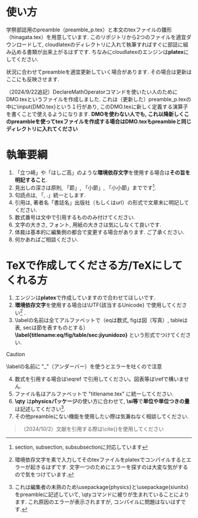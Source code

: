 # 使い方
学祭部誌用のpreamble（preamble_p.tex）と本文のtexファイルの雛形（hinagata.tex）を用意しています. 
このリポジトリから2つのファイルを適宜ダウンロードして, cloudlatexのディレクトリに入れて執筆すればすぐに部誌に組み込める書類が出来上がるはずです. 
ちなみにcloudlatexのエンジンは**platex**にしてください. 

状況に合わせてpreambleを適宜更新していく場合があります. 
その場合は更新はここにも反映させます. 

（2024/9/22追記）DeclareMathOperatorコマンドを使いたい人のためにDMO.texというファイルを作成しました. 
これは（更新した）preamble_p.texの中に\input{DMO.tex}という１行があり, このDMO.texに新しく定義する演算子を書くことで使えるようになります. 
**DMOを使わない人でも, これ以降新しくこのpreambleを使ってtexファイルを作成する場合はDMO.texもpreambleと同じディレクトリに入れてください**




# 執筆要綱
1. 「立つ崎」や「はしご高」のような**環境依存文字**を使用する場合は**その旨を明記すること**. 
2. 見出しの深さは原則, 「節」, 「小節」, 「小小節」までです[^1]. 
3. 句読点は, 「, .」統一とします.
4. 引用は, 著者名「書誌名」出版社（もしくはurl）の形式で文章末に明記してください. 
5. 数式番号は文中で引用するもののみ付けてください. 
6. 文字の大きさ, フォント, 用紙の大きさは気にしなくて良いです. 
7. 体裁は基本的に編集側の都合で変更する場合があります. ご了承ください. 
8. 何かあればご相談ください.

[^1]: section, subsection, subsubsectionに対応しています

# TeXで作成してくださる方/TeXにしてくれる方
1. エンジンは**platex**で作成していますので合わせてほしいです. 
2. **環境依存文字**を使用する場合は\UTF{該当するUnicode} で使用してください[^2] .
3. \labelの名前は全てアルファベットで（eqは数式, figは図（写真）, tableは表, secは節を表すものとする）
**\label{titlename:eq/fig/table/sec:jiyunidozo}**
という形式でつけてください.
>[!CAUTION]
>\labelの名前に "_"（アンダーバー）を使うとエラーを吐くので注意
4. 数式を引用する場合は\eqref で引用してください。図表等は\refで構いません. 
5. ファイル名はアルファベットで "titlename.tex" に統一してください.
6. **\qty** は**physicsパッケージ**の使い方に合わせて, **\si等**で**単位や単位つきの量**は記述してください[^3].
7. その他preambleにない機能を使用したい際は気兼ねなく相談してください.
>
>（2024/10/2）文献を引用する際は\cite{}を使用してください




[^2]: 環境依存文字を素で入力してそのtexファイルをplatexでコンパイルするとエラーが起きるはずです. 文字一つのためにエラーを探すのは大変な気がするので気をつけています. 
[^3]: これは編集者の未熟のため\usepackage{physics}と\usepackage{siunitx}をpreambleに記述していて, \qtyコマンドに被りが生まれていることによります. これ原因のエラーが表示されますが, コンパイルに問題はないはずです. 
